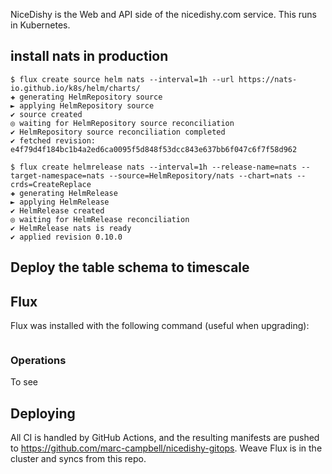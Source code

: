 NiceDishy is the Web and API side of the nicedishy.com service.
This runs in Kubernetes.

## install nats in production

```
$ flux create source helm nats --interval=1h --url https://nats-io.github.io/k8s/helm/charts/
✚ generating HelmRepository source
► applying HelmRepository source
✔ source created
◎ waiting for HelmRepository source reconciliation
✔ HelmRepository source reconciliation completed
✔ fetched revision: e4f79d4f184bc1b4a2ed6ca0095f5d848f53dcc843e637bb6f047c6f7f58d962

$ flux create helmrelease nats --interval=1h --release-name=nats --target-namespace=nats --source=HelmRepository/nats --chart=nats --crds=CreateReplace
✚ generating HelmRelease
► applying HelmRelease
✔ HelmRelease created
◎ waiting for HelmRelease reconciliation
✔ HelmRelease nats is ready
✔ applied revision 0.10.0
```

## Deploy the table schema to timescale




## Flux

Flux was installed with the following command (useful when upgrading):

```

```

### Operations

To see 

## Deploying

All CI is handled by GitHub Actions, and the resulting manifests are pushed to https://github.com/marc-campbell/nicedishy-gitops. Weave Flux is in the cluster and syncs from this repo.

